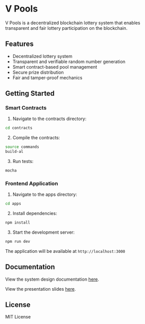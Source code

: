 # V Pools

V Pools is a decentralized blockchain lottery system that enables transparent and fair lottery participation on the blockchain.

## Features

- Decentralized lottery system
- Transparent and verifiable random number generation
- Smart contract-based pool management
- Secure prize distribution
- Fair and tamper-proof mechanics

## Getting Started

### Smart Contracts

1. Navigate to the contracts directory:
```bash
cd contracts
```

2. Compile the contracts:
```bash
source commands
build-al
```

3. Run tests:
```bash
mocha
```

### Frontend Application

1. Navigate to the apps directory:
```bash
cd apps
```

2. Install dependencies:
```bash
npm install
```

3. Start the development server:
```bash
npm run dev
```

The application will be available at `http://localhost:3000`

## Documentation

View the system design documentation [here](https://www.figma.com/board/CzE5lCUw1m2UOijt7c9iEy/Untitled?node-id=0-1&t=6MNhyitF5X6PknY5-1).

View the presentation slides [here](https://www.figma.com/slides/g9e5pyMxlATyU1hKLCtS1A/Blockchain-voting-and-lottery-systems-presentation?node-id=1-1087&t=JrdGEIJ7965LilHv-1).

## License

MIT License
